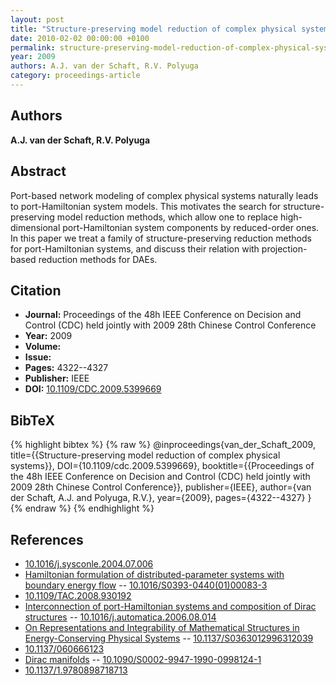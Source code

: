 ```yaml
---
layout: post
title: "Structure-preserving model reduction of complex physical systems"
date: 2010-02-02 00:00:00 +0100
permalink: structure-preserving-model-reduction-of-complex-physical-systems
year: 2009
authors: A.J. van der Schaft, R.V. Polyuga
category: proceedings-article
---
```

 
## Authors
**A.J. van der Schaft, R.V. Polyuga**
 
## Abstract
Port-based network modeling of complex physical systems naturally leads to port-Hamiltonian system models. This motivates the search for structure-preserving model reduction methods, which allow one to replace high-dimensional port-Hamiltonian system components by reduced-order ones. In this paper we treat a family of structure-preserving reduction methods for port-Hamiltonian systems, and discuss their relation with projection-based reduction methods for DAEs.
 
## Citation
- **Journal:** Proceedings of the 48h IEEE Conference on Decision and Control (CDC) held jointly with 2009 28th Chinese Control Conference
- **Year:** 2009
- **Volume:** 
- **Issue:** 
- **Pages:** 4322--4327
- **Publisher:** IEEE
- **DOI:** [10.1109/CDC.2009.5399669](https://doi.org/10.1109/CDC.2009.5399669)
 
## BibTeX
{% highlight bibtex %}
{% raw %}
@inproceedings{van_der_Schaft_2009,
  title={{Structure-preserving model reduction of complex physical systems}},
  DOI={10.1109/cdc.2009.5399669},
  booktitle={{Proceedings of the 48h IEEE Conference on Decision and Control (CDC) held jointly with 2009 28th Chinese Control Conference}},
  publisher={IEEE},
  author={van der Schaft, A.J. and Polyuga, R.V.},
  year={2009},
  pages={4322--4327}
}
{% endraw %}
{% endhighlight %}
 
## References
- [10.1016/j.sysconle.2004.07.006](https://doi.org/10.1016/j.sysconle.2004.07.006)
- [Hamiltonian formulation of distributed-parameter systems with boundary energy flow](hamiltonian-formulation-of-distributed-parameter-systems-with-boundary-energy-flow) -- [10.1016/S0393-0440(01)00083-3](https://doi.org/10.1016/S0393-0440(01)00083-3)
- [10.1109/TAC.2008.930192](https://doi.org/10.1109/TAC.2008.930192)
- [Interconnection of port-Hamiltonian systems and composition of Dirac structures](interconnection-of-port-hamiltonian-systems-and-composition-of-dirac-structures) -- [10.1016/j.automatica.2006.08.014](https://doi.org/10.1016/j.automatica.2006.08.014)
- [On Representations and Integrability of Mathematical Structures in Energy-Conserving Physical Systems](on-representations-and-integrability-of-mathematical-structures-in-energy-conserving-physical-systems) -- [10.1137/S0363012996312039](https://doi.org/10.1137/S0363012996312039)
- [10.1137/060666123](https://doi.org/10.1137/060666123)
- [Dirac manifolds](dirac-manifolds) -- [10.1090/S0002-9947-1990-0998124-1](https://doi.org/10.1090/S0002-9947-1990-0998124-1)
- [10.1137/1.9780898718713](https://doi.org/10.1137/1.9780898718713)

